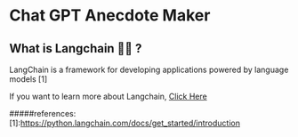 # Chat GPT Anecdote Maker



## What is Langchain 🦜️🔗 ? 

LangChain is a framework for developing applications powered by language models [1]

If you want to learn more about Langchain, [Click Here](https://python.langchain.com/docs/get_started/introduction)


#####references:
  [1]:https://python.langchain.com/docs/get_started/introduction

